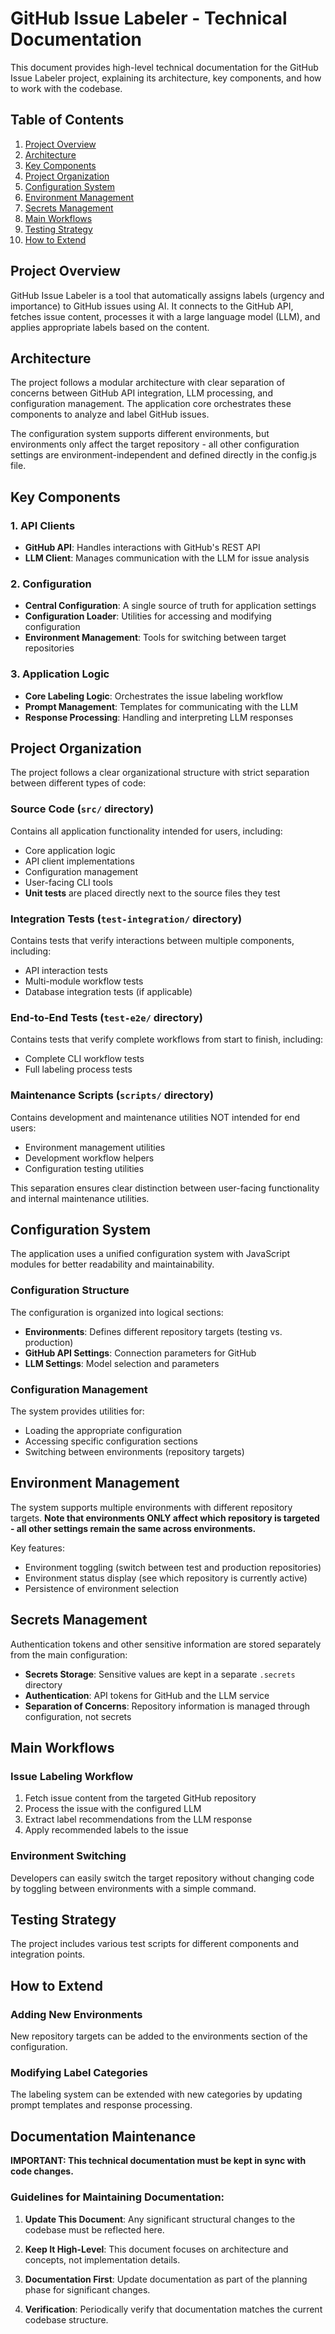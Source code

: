 # GitHub Issue Labeler - Technical Documentation

This document provides high-level technical documentation for the GitHub Issue Labeler project, explaining its architecture, key components, and how to work with the codebase.

## Table of Contents

1. [Project Overview](#project-overview)
2. [Architecture](#architecture)
3. [Key Components](#key-components)
4. [Project Organization](#project-organization)
5. [Configuration System](#configuration-system)
6. [Environment Management](#environment-management)
7. [Secrets Management](#secrets-management)
8. [Main Workflows](#main-workflows)
9. [Testing Strategy](#testing-strategy)
10. [How to Extend](#how-to-extend)

## Project Overview

GitHub Issue Labeler is a tool that automatically assigns labels (urgency and importance) to GitHub issues using AI. It connects to the GitHub API, fetches issue content, processes it with a large language model (LLM), and applies appropriate labels based on the content.

## Architecture

The project follows a modular architecture with clear separation of concerns between GitHub API integration, LLM processing, and configuration management. The application core orchestrates these components to analyze and label GitHub issues.

The configuration system supports different environments, but environments only affect the target repository - all other configuration settings are environment-independent and defined directly in the config.js file.

## Key Components

### 1. API Clients

- **GitHub API**: Handles interactions with GitHub's REST API
- **LLM Client**: Manages communication with the LLM for issue analysis

### 2. Configuration

- **Central Configuration**: A single source of truth for application settings
- **Configuration Loader**: Utilities for accessing and modifying configuration
- **Environment Management**: Tools for switching between target repositories

### 3. Application Logic

- **Core Labeling Logic**: Orchestrates the issue labeling workflow
- **Prompt Management**: Templates for communicating with the LLM
- **Response Processing**: Handling and interpreting LLM responses

## Project Organization

The project follows a clear organizational structure with strict separation between different types of code:

### Source Code (`src/` directory)
Contains all application functionality intended for users, including:
- Core application logic
- API client implementations
- Configuration management
- User-facing CLI tools
- **Unit tests** are placed directly next to the source files they test

### Integration Tests (`test-integration/` directory)
Contains tests that verify interactions between multiple components, including:
- API interaction tests
- Multi-module workflow tests
- Database integration tests (if applicable)

### End-to-End Tests (`test-e2e/` directory)
Contains tests that verify complete workflows from start to finish, including:
- Complete CLI workflow tests
- Full labeling process tests

### Maintenance Scripts (`scripts/` directory)
Contains development and maintenance utilities NOT intended for end users:
- Environment management utilities
- Development workflow helpers
- Configuration testing utilities

This separation ensures clear distinction between user-facing functionality and internal maintenance utilities.

## Configuration System

The application uses a unified configuration system with JavaScript modules for better readability and maintainability.

### Configuration Structure

The configuration is organized into logical sections:
- **Environments**: Defines different repository targets (testing vs. production)
- **GitHub API Settings**: Connection parameters for GitHub
- **LLM Settings**: Model selection and parameters

### Configuration Management

The system provides utilities for:
- Loading the appropriate configuration
- Accessing specific configuration sections
- Switching between environments (repository targets)

## Environment Management

The system supports multiple environments with different repository targets. **Note that environments ONLY affect which repository is targeted - all other settings remain the same across environments.**

Key features:
- Environment toggling (switch between test and production repositories)
- Environment status display (see which repository is currently active)
- Persistence of environment selection

## Secrets Management

Authentication tokens and other sensitive information are stored separately from the main configuration:

- **Secrets Storage**: Sensitive values are kept in a separate `.secrets` directory
- **Authentication**: API tokens for GitHub and the LLM service
- **Separation of Concerns**: Repository information is managed through configuration, not secrets

## Main Workflows

### Issue Labeling Workflow

1. Fetch issue content from the targeted GitHub repository
2. Process the issue with the configured LLM
3. Extract label recommendations from the LLM response
4. Apply recommended labels to the issue

### Environment Switching

Developers can easily switch the target repository without changing code by toggling between environments with a simple command.

## Testing Strategy

The project includes various test scripts for different components and integration points.

## How to Extend

### Adding New Environments

New repository targets can be added to the environments section of the configuration.

### Modifying Label Categories

The labeling system can be extended with new categories by updating prompt templates and response processing.

## Documentation Maintenance

**IMPORTANT: This technical documentation must be kept in sync with code changes.**

### Guidelines for Maintaining Documentation:

1. **Update This Document**: Any significant structural changes to the codebase must be reflected here.

2. **Keep It High-Level**: This document focuses on architecture and concepts, not implementation details.

3. **Documentation First**: Update documentation as part of the planning phase for significant changes.

4. **Verification**: Periodically verify that documentation matches the current codebase structure.
